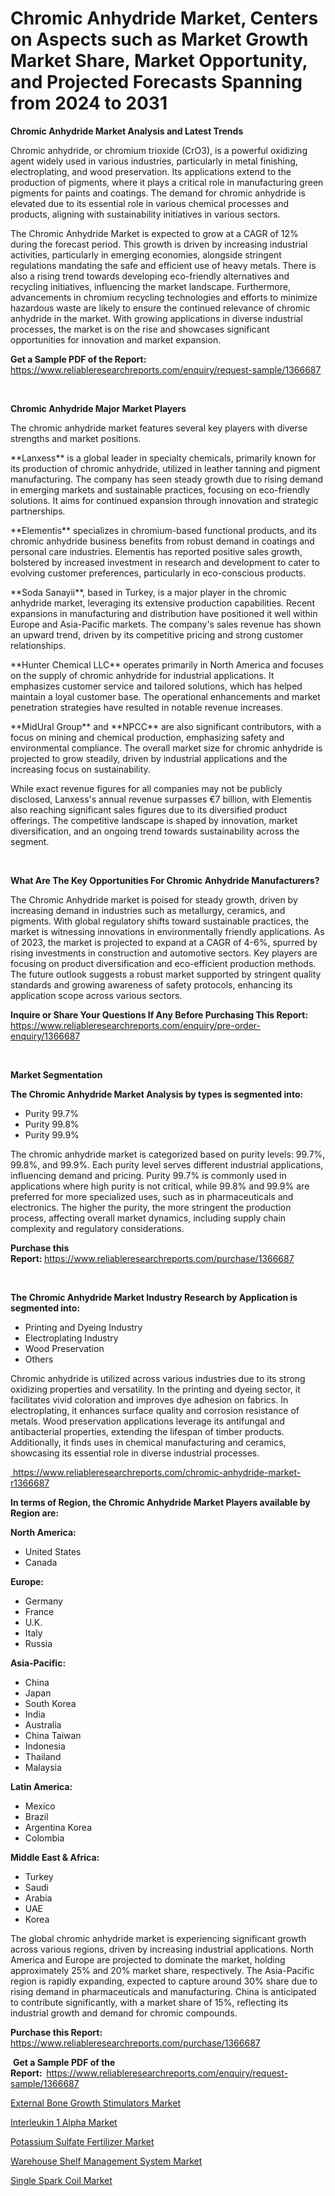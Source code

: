 <p><h1>Chromic Anhydride Market, Centers on Aspects such as Market Growth Market Share, Market Opportunity, and Projected Forecasts Spanning from 2024 to 2031</h1></p><p><strong>Chromic Anhydride Market Analysis and Latest Trends</strong></p>
<p><p>Chromic anhydride, or chromium trioxide (CrO3), is a powerful oxidizing agent widely used in various industries, particularly in metal finishing, electroplating, and wood preservation. Its applications extend to the production of pigments, where it plays a critical role in manufacturing green pigments for paints and coatings. The demand for chromic anhydride is elevated due to its essential role in various chemical processes and products, aligning with sustainability initiatives in various sectors. </p><p>The Chromic Anhydride Market is expected to grow at a CAGR of 12% during the forecast period. This growth is driven by increasing industrial activities, particularly in emerging economies, alongside stringent regulations mandating the safe and efficient use of heavy metals. There is also a rising trend towards developing eco-friendly alternatives and recycling initiatives, influencing the market landscape. Furthermore, advancements in chromium recycling technologies and efforts to minimize hazardous waste are likely to ensure the continued relevance of chromic anhydride in the market. With growing applications in diverse industrial processes, the market is on the rise and showcases significant opportunities for innovation and market expansion.</p></p>
<p><strong>Get a Sample PDF of the Report:&nbsp;</strong> <a href="https://www.reliableresearchreports.com/enquiry/request-sample/1366687?utm_campaign=40&utm_medium=2&utm_source=Github&utm_content=ia&utm_term=06122024&utm_id=chromic-anhydride">https://www.reliableresearchreports.com/enquiry/request-sample/1366687</a></p>
<p>&nbsp;</p>
<p><strong>Chromic Anhydride Major Market Players</strong></p>
<p><p>The chromic anhydride market features several key players with diverse strengths and market positions. </p><p>**Lanxess** is a global leader in specialty chemicals, primarily known for its production of chromic anhydride, utilized in leather tanning and pigment manufacturing. The company has seen steady growth due to rising demand in emerging markets and sustainable practices, focusing on eco-friendly solutions. It aims for continued expansion through innovation and strategic partnerships.</p><p>**Elementis** specializes in chromium-based functional products, and its chromic anhydride business benefits from robust demand in coatings and personal care industries. Elementis has reported positive sales growth, bolstered by increased investment in research and development to cater to evolving customer preferences, particularly in eco-conscious products.</p><p>**Soda Sanayii**, based in Turkey, is a major player in the chromic anhydride market, leveraging its extensive production capabilities. Recent expansions in manufacturing and distribution have positioned it well within Europe and Asia-Pacific markets. The company's sales revenue has shown an upward trend, driven by its competitive pricing and strong customer relationships.</p><p>**Hunter Chemical LLC** operates primarily in North America and focuses on the supply of chromic anhydride for industrial applications. It emphasizes customer service and tailored solutions, which has helped maintain a loyal customer base. The operational enhancements and market penetration strategies have resulted in notable revenue increases.</p><p>**MidUral Group** and **NPCC** are also significant contributors, with a focus on mining and chemical production, emphasizing safety and environmental compliance. The overall market size for chromic anhydride is projected to grow steadily, driven by industrial applications and the increasing focus on sustainability.</p><p>While exact revenue figures for all companies may not be publicly disclosed, Lanxess's annual revenue surpasses €7 billion, with Elementis also reaching significant sales figures due to its diversified product offerings. The competitive landscape is shaped by innovation, market diversification, and an ongoing trend towards sustainability across the segment.</p></p>
<p>&nbsp;</p>
<p><strong>What Are The Key Opportunities For Chromic Anhydride Manufacturers?</strong></p>
<p><p>The Chromic Anhydride market is poised for steady growth, driven by increasing demand in industries such as metallurgy, ceramics, and pigments. With global regulatory shifts toward sustainable practices, the market is witnessing innovations in environmentally friendly applications. As of 2023, the market is projected to expand at a CAGR of 4-6%, spurred by rising investments in construction and automotive sectors. Key players are focusing on product diversification and eco-efficient production methods. The future outlook suggests a robust market supported by stringent quality standards and growing awareness of safety protocols, enhancing its application scope across various sectors.</p></p>
<p><strong>Inquire or Share Your Questions If Any Before Purchasing This Report:</strong> <a href="https://www.reliableresearchreports.com/enquiry/pre-order-enquiry/1366687?utm_campaign=40&utm_medium=2&utm_source=Github&utm_content=ia&utm_term=06122024&utm_id=chromic-anhydride">https://www.reliableresearchreports.com/enquiry/pre-order-enquiry/1366687</a></p>
<p>&nbsp;</p>
<p><strong>Market Segmentation</strong></p>
<p><strong>The Chromic Anhydride Market Analysis by types is segmented into:</strong></p>
<p><ul><li>Purity 99.7%</li><li>Purity 99.8%</li><li>Purity 99.9%</li></ul></p>
<p><p>The chromic anhydride market is categorized based on purity levels: 99.7%, 99.8%, and 99.9%. Each purity level serves different industrial applications, influencing demand and pricing. Purity 99.7% is commonly used in applications where high purity is not critical, while 99.8% and 99.9% are preferred for more specialized uses, such as in pharmaceuticals and electronics. The higher the purity, the more stringent the production process, affecting overall market dynamics, including supply chain complexity and regulatory considerations.</p></p>
<p><strong>Purchase this Report:&nbsp;</strong><a href="https://www.reliableresearchreports.com/purchase/1366687?utm_campaign=40&utm_medium=2&utm_source=Github&utm_content=ia&utm_term=06122024&utm_id=chromic-anhydride">https://www.reliableresearchreports.com/purchase/1366687</a></p>
<p>&nbsp;</p>
<p><strong>The Chromic Anhydride Market Industry Research by Application is segmented into:</strong></p>
<p><ul><li>Printing and Dyeing Industry</li><li>Electroplating Industry</li><li>Wood Preservation</li><li>Others</li></ul></p>
<p><p>Chromic anhydride is utilized across various industries due to its strong oxidizing properties and versatility. In the printing and dyeing sector, it facilitates vivid coloration and improves dye adhesion on fabrics. In electroplating, it enhances surface quality and corrosion resistance of metals. Wood preservation applications leverage its antifungal and antibacterial properties, extending the lifespan of timber products. Additionally, it finds uses in chemical manufacturing and ceramics, showcasing its essential role in diverse industrial processes.</p></p>
<p><a href="https://www.reliableresearchreports.com/chromic-anhydride-market-r1366687?utm_campaign=40&utm_medium=2&utm_source=Github&utm_content=ia&utm_term=06122024&utm_id=chromic-anhydride">&nbsp;https://www.reliableresearchreports.com/chromic-anhydride-market-r1366687</a></p>
<p><strong>In terms of Region, the Chromic Anhydride Market Players available by Region are:</strong></p>
<p>
    <p> <strong> North America: </strong>
        <ul>
            <li>United States</li>
            <li>Canada</li>
        </ul>
        </p> 
    <p> <strong> Europe: </strong>
        <ul>
            <li>Germany</li>
            <li>France</li>
            <li>U.K.</li>
            <li>Italy</li>
            <li>Russia</li>
        </ul>
        </p> 
    <p> <strong> Asia-Pacific: </strong>
        <ul>
            <li>China</li>
            <li>Japan</li>
            <li>South Korea</li>
            <li>India</li>
            <li>Australia</li>
            <li>China Taiwan</li>
            <li>Indonesia</li>
            <li>Thailand</li>
            <li>Malaysia</li>
        </ul>
        </p> 
    <p> <strong> Latin America: </strong>
        <ul>
            <li>Mexico</li>
            <li>Brazil</li>
            <li>Argentina Korea</li>
            <li>Colombia</li>
        </ul>
        </p> 
    <p> <strong> Middle East & Africa: </strong>
        <ul>
            <li>Turkey</li>
            <li>Saudi</li>
            <li>Arabia</li>
            <li>UAE</li>
            <li>Korea</li>
        </ul>
    </p>
    </p>
<p><p>The global chromic anhydride market is experiencing significant growth across various regions, driven by increasing industrial applications. North America and Europe are projected to dominate the market, holding approximately 25% and 20% market share, respectively. The Asia-Pacific region is rapidly expanding, expected to capture around 30% share due to rising demand in pharmaceuticals and manufacturing. China is anticipated to contribute significantly, with a market share of 15%, reflecting its industrial growth and demand for chromic compounds.</p></p>
<p><strong>Purchase this Report: </strong><a href="https://www.reliableresearchreports.com/purchase/1366687?utm_campaign=40&utm_medium=2&utm_source=Github&utm_content=ia&utm_term=06122024&utm_id=chromic-anhydride">https://www.reliableresearchreports.com/purchase/1366687</a></p>
<p>&nbsp;<strong>Get a Sample PDF of the Report:&nbsp;&nbsp;</strong><a href="https://www.reliableresearchreports.com/enquiry/request-sample/1366687?utm_campaign=40&utm_medium=2&utm_source=Github&utm_content=ia&utm_term=06122024&utm_id=chromic-anhydride">https://www.reliableresearchreports.com/enquiry/request-sample/1366687</a></p>
<p><strong></strong></p>
<p><p><a href="https://www.linkedin.com/pulse/external-bone-growth-stimulators-ecosystem-mapping-innovation-uhqqc?utm_campaign=40&utm_medium=2&utm_source=Github&utm_content=ia&utm_term=06122024&utm_id=chromic-anhydride">External Bone Growth Stimulators Market</a></p><p><a href="https://www.linkedin.com/pulse/revenue-insights-interleukin-1-alpha-market-projected-114-lwzef?utm_campaign=40&utm_medium=2&utm_source=Github&utm_content=ia&utm_term=06122024&utm_id=chromic-anhydride">Interleukin 1 Alpha Market</a></p><p><a href="https://github.com/dmitriyvo6rog/Market-Research-Report-List-1/blob/main/potassium-sulfate-fertilizer-market.md?utm_campaign=40&utm_medium=2&utm_source=Github&utm_content=ia&utm_term=06122024&utm_id=chromic-anhydride">Potassium Sulfate Fertilizer Market</a></p><p><a href="https://issuu.com/reportprime-2/docs/warehouse-shelf-management-system-market-size-2030?utm_campaign=40&utm_medium=2&utm_source=Github&utm_content=ia&utm_term=06122024&utm_id=chromic-anhydride">Warehouse Shelf Management System Market</a></p><p><a href="https://issuu.com/reportprime-2/docs/single-spark-coil-market-size-2030.pptx?utm_campaign=40&utm_medium=2&utm_source=Github&utm_content=ia&utm_term=06122024&utm_id=chromic-anhydride">Single Spark Coil Market</a></p></p>